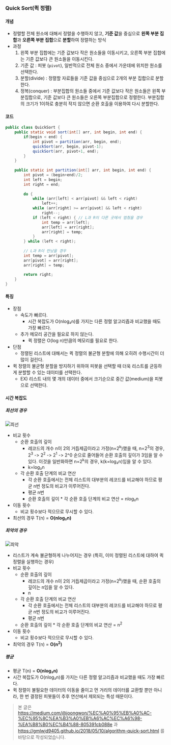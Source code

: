 ### Quick Sort(퀵 정렬)
#### 개념
* 정렬할 전체 원소에 대해서 정렬을 수행하지 않고, **기준 값**을 중심으로 **왼쪽 부분 집합**과 **오른쪽 부분 집합**으로 **분할**하여 정렬하는 방식
* 과정
  1. 왼쪽 부분 집합에는 기준 값보다 작은 원소들을 이동시키고, 오른쪽 부분 집합에는 기준 값보다 큰 원소들을 이동시킨다.
  2. 기준 값 : 피봇 (`pivot`), 일반적으로 전체 원소 중에서 가운데에 위치한 원소를 선택한다.
  3. 분할(divide) : 정렬할 자료들을 기준 값을 중심으로 2개의 부분 집합으로 분할한다.
  4. 정복(conquer) : 부분집합의 원소들 중에서 기준 값보다 작은 원소들은 왼쪽 부분집합으로, 기준 값보다 큰 원소들은 오른쪽 부분집합으로 정렬한다. 부분집합의 크기가 1이하로 충분히 작지 않으면 순환 호출을 이용하여 다시 분할한다.
  
#### 코드
```java
public class QuickSort {
    public static void sort(int[] arr, int begin, int end) {
        if(begin < end) {
            int pivot = partition(arr, begin, end);
            quickSort(arr, begin, pivot-1);
            quickSort(arr, pivot+1, end);
        }
    }
	
    public static int partition(int[] arr, int begin, int end) {
        int pivot = (begin+end)/2;
        int left = begin;
        int right = end;
		
        do {
            while (arr[left] < arr[pivot] && left < right)
                left++;
            while (arr[right] >= arr[pivot] && left < right)
                right--;
            if (left < right) { // L과 R이 다른 곳에서 멈췄을 경우
                int temp = arr[left];
                arr[left] = arr[right];
                arr[right] = temp;
            } 
        } while (left < right);
		
        // L과 R이 만났을 경우
        int temp = arr[pivot];
        arr[pivot] = arr[right];
        arr[right] = temp;
		
        return right;
    }
}
```

#### 특징
* 장점
  * 속도가 빠르다.
    * 시간 복잡도가 O(nlog₂n)를 가지는 다른 정렬 알고리즘과 비교했을 때도 가장 빠르다.
  * 추가 메모리 공간을 필요로 하지 않는다.
    * 퀵 정렬은 O(log n)만큼의 메모리를 필요로 한다.
* 단점
  * 정렬된 리스트에 대해서는 퀵 정렬의 불균형 분할에 의해 오히려 수행시간이 더 많이 걸린다.
* 퀵 정렬의 불균형 분할을 방지하기 위하여 피봇을 선택할 때 더욱 리스트를 균등하게 분할할 수 있는 데이터를 선택한다.
  * EX) 리스트 내의 몇 개의 데이터 중에서 크기순으로 중간 값(medium)을 피봇으로 선택한다.
    
#### 시간 복잡도
##### 최선의 경우
![최선](https://gmlwjd9405.github.io/images/algorithm-quick-sort/sort-time-complexity-etc1.png)
* 비교 횟수
  * 순환 호출의 깊이
    * 레코드의 개수 n이 2의 거듭제곱이라고 가정(n=2<sup>k</sup>)했을 때, n=2<sup>3</sup>의 경우, 
    2<sup>3</sup> -> 2<sup>2</sup> -> 2<sup>1</sup> -> 2^0 순으로 줄어들어 순환 호출의 깊이가 3임을 알 수 있다. 
    이것을 일반화하면 n=2<sup>k</sup>의 경우, k(k=log₂n)임을 알 수 있다.
    * k=log₂n
  * 각 순환 호출 단계의 비교 연산
    * 각 순환 호출에서는 전체 리스트의 대부분의 레코드를 비교해야 하므로 평균 n번 정도의 비교가 이루어진다.
    * 평균 n번
    * 순환 호출의 깊이 * 각 순환 호출 단계의 비교 연산 = nlog₂n
* 이동 횟수
  * 비교 횟수보다 적으므로 무시할 수 있다.
* 최선의 경우 T(n) = **O(nlog₂n)**
##### 최악의 경우
![최악](https://gmlwjd9405.github.io/images/algorithm-quick-sort/sort-time-complexity-etc2.png)
* 리스트가 계속 불균형하게 나누어지는 경우 (특히, 이미 정렬된 리스트에 대하여 퀵 정렬을 실행하는 경우)
* 비교 횟수
  * 순환 호출의 깊이
    * 레코드의 개수 n이 2의 거듭제곱이라고 가정(n=2<sup>k</sup>)했을 때, 순환 호출의 깊이는 n임을 알 수 있다.
    * n
  * 각 순환 호출 단계의 비교 연산
    * 각 순환 호출에서는 전체 리스트의 대부분의 레코드를 비교해야 하므로 평균 n번 정도의 비교가 이루어진다.
    * 평균 n번
  * 순환 호출의 깊이 * 각 순환 호출 단계의 비교 연산 = n<sup>2</sup>
* 이동 횟수
  * 비교 횟수보다 적으므로 무시할 수 있다.
* 최악의 경우 T(n) = **O(n<sup>2</sup>)**
##### 평균
* 평균 T(n) = **O(nlog₂n)**
* 시간 복잡도가 O(nlog₂n)를 가지는 다른 정렬 알고리즘과 비교했을 때도 가장 빠르다.
* 퀵 정렬이 불필요한 데이터의 이동을 줄이고 먼 거리의 데이터를 교환할 뿐만 아니라, 한 번 결정된 피봇들이 추후 연산에서 제외되는 특성 때문이다.


> 본 글은 https://medium.com/@joongwon/%EC%A0%95%EB%A0%AC-%EC%95%8C%EA%B3%A0%EB%A6%AC%EC%A6%98-%EA%B8%B0%EC%B4%88-805391cb088e 과 https://gmlwjd9405.github.io/2018/05/10/algorithm-quick-sort.html 를 바탕으로 작성되었습니다.

